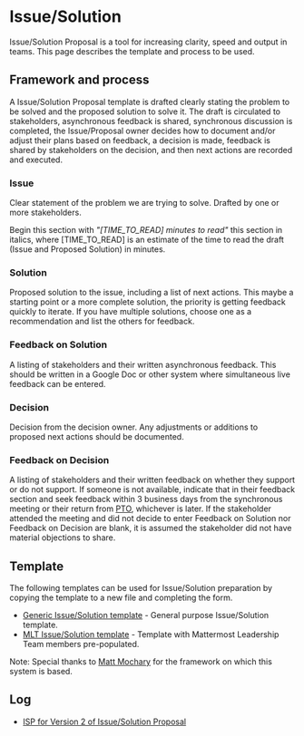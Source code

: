 # Issue/Solution

Issue/Solution Proposal is a tool for increasing clarity, speed and output in teams. This page describes the template and process to be used.

## Framework and process

A Issue/Solution Proposal template is drafted clearly stating the problem to be solved and the proposed solution to solve it. The draft is circulated to stakeholders, asynchronous feedback is shared, synchronous discussion is completed, the Issue/Proposal owner decides how to document and/or adjust their plans based on feedback, a decision is made, feedback is shared by stakeholders on the decision, and then next actions are recorded and executed.

### **Issue**

Clear statement of the problem we are trying to solve. Drafted by one or more stakeholders.

Begin this section with _"\[TIME\_TO\_READ\] minutes to read"_ this section in italics, where \[TIME\_TO\_READ\] is an estimate of the time to read the draft \(Issue and Proposed Solution\) in minutes.

### **Solution**

Proposed solution to the issue, including a list of next actions. This maybe a starting point or a more complete solution, the priority is getting feedback quickly to iterate. If you have multiple solutions, choose one as a recommendation and list the others for feedback.

### **Feedback** **on Solution**

A listing of stakeholders and their written asynchronous feedback. This should be written in a Google Doc or other system where simultaneous live feedback can be entered.

### **Decision**

Decision from the decision owner. Any adjustments or additions to proposed next actions should be documented.

### **Feedback on Decision**

A listing of stakeholders and their written feedback on whether they support or do not support. If someone is not available, indicate that in their feedback section and seek feedback within 3 business days from the synchronous meeting or their return from [PTO](../../company/about-mattermost/list-of-terms.md#pto), whichever is later. If the stakeholder attended the meeting and did not decide to enter Feedback on Solution nor Feedback on Decision are blank, it is assumed the stakeholder did not have material objections to share.

## Template

The following templates can be used for Issue/Solution preparation by copying the template to a new file and completing the form.

* [Generic Issue/Solution template](https://docs.google.com/document/d/1XDgumIgT525mH40dj24K3q_muIzJOVzHY5uVeg5OUkQ/edit) - General purpose Issue/Solution template.
* [MLT Issue/Solution template](https://docs.google.com/document/d/1fNE-MzljPURKSYN4VrTaDz4T1JE3C0gnNCbHDpIlSRA/edit) - Template with Mattermost Leadership Team members pre-populated.

Note: Special thanks to [Matt Mochary](https://www.linkedin.com/in/matt-mochary-34bb4/) for the framework on which this system is based.


## Log 

- [ISP for Version 2 of Issue/Solution Proposal](https://docs.google.com/document/d/1Y4nvp1wxVlVUJL8QF7yFF5IBwsuhbqycCgK6MLTrxiQ/edit)  



